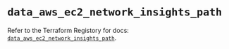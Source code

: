 # `data_aws_ec2_network_insights_path`

Refer to the Terraform Registory for docs: [`data_aws_ec2_network_insights_path`](https://www.terraform.io/docs/providers/aws/d/ec2_network_insights_path).
